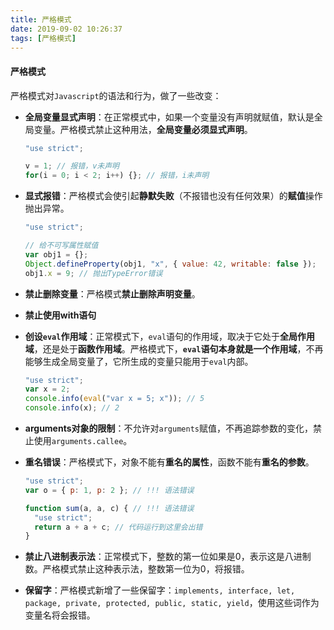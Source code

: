 ```yaml
---
title: 严格模式
date: 2019-09-02 10:26:37
tags: [严格模式]
---
```


#### 严格模式

严格模式对`Javascript`的语法和行为，做了一些改变：

- **全局变量显式声明**：在正常模式中，如果一个变量没有声明就赋值，默认是全局变量。严格模式禁止这种用法，**全局变量必须显式声明**。

  ```javascript
  "use strict";
  
  v = 1; // 报错，v未声明
  for(i = 0; i < 2; i++) {}; // 报错，i未声明
  ```

<!--more-->



- **显式报错**：严格模式会使引起**静默失败**（不报错也没有任何效果）的**赋值**操作抛出异常。

  ```javascript
  "use strict";
  
  // 给不可写属性赋值
  var obj1 = {};
  Object.defineProperty(obj1, "x", { value: 42, writable: false });
  obj1.x = 9; // 抛出TypeError错误
  ```



- **禁止删除变量**：严格模式**禁止删除声明变量**。



- **禁止使用with语句**



- **创设`eval`作用域**：正常模式下，`eval`语句的作用域，取决于它处于**全局作用域**，还是处于**函数作用域**。严格模式下，**`eval`语句本身就是一个作用域**，不再能够生成全局变量了，它所生成的变量只能用于`eval`内部。

  ```javascript
  "use strict";
  var x = 2;
  console.info(eval("var x = 5; x")); // 5
  console.info(x); // 2
  ```



- **arguments对象的限制**：不允许对`arguments`赋值，不再追踪参数的变化，禁止使用`arguments.callee`。



- **重名错误**：严格模式下，对象不能有**重名的属性**，函数不能有**重名的参数**。

  ```javascript
  "use strict";
  var o = { p: 1, p: 2 }; // !!! 语法错误
  
  function sum(a, a, c) { // !!! 语法错误
    "use strict";
    return a + a + c; // 代码运行到这里会出错
  }
  ```



- **禁止八进制表示法**：正常模式下，整数的第一位如果是0，表示这是八进制数。严格模式禁止这种表示法，整数第一位为0，将报错。



- **保留字**：严格模式新增了一些保留字：`implements, interface, let, package, private, protected, public, static, yield`，使用这些词作为变量名将会报错。